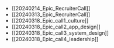 - [[20240214_Epic_RecruiterCall]]
- [[20240313_Epic_RecruiterCall]]
- [[20240318_Epic_call1_culture]]
- [[20240318_Epic_call2_app_design]]
- [[20240318_Epic_call3_system_design]]
- [[20240318_Epic_call4_leadership]]